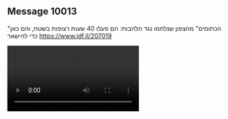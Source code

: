 ## Message 10013

"הכתומים" מהצפון שנלחמו נגד הלהבות:
הם פעלו 40 שעות רצופות בשטח, והם כאן כדי להישאר
https://www.idf.il/207019

![Video](./10013/10013_media.mp4)
